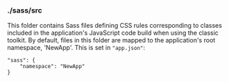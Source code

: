 ### ./sass/src

This folder contains Sass files defining CSS rules corresponding to classes
included in the application's JavaScript code build when using the classic toolkit.
By default, files in this folder are mapped to the application's root namespace, 'NewApp'.
This is set in `"app.json"`:

    "sass": {
        "namespace": "NewApp"
    }